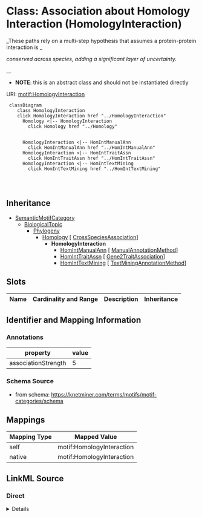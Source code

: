 

# Class: Association about Homology Interaction (HomologyInteraction) 


_These paths rely on a multi-step hypothesis that assumes a protein-protein interaction is _

_conserved across species, adding a significant layer of uncertainty._

__




* __NOTE__: this is an abstract class and should not be instantiated directly


URI: [motif:HomologyInteraction](https://knetminer.com/terms/motifs/motif-categories/HomologyInteraction)






```mermaid
 classDiagram
    class HomologyInteraction
    click HomologyInteraction href "../HomologyInteraction"
      Homology <|-- HomologyInteraction
        click Homology href "../Homology"
      

      HomologyInteraction <|-- HomIntManualAnn
        click HomIntManualAnn href "../HomIntManualAnn"
      HomologyInteraction <|-- HomIntTraitAssn
        click HomIntTraitAssn href "../HomIntTraitAssn"
      HomologyInteraction <|-- HomIntTextMining
        click HomIntTextMining href "../HomIntTextMining"
      
      
      
```





## Inheritance
* [SemanticMotifCategory](SemanticMotifCategory.md)
    * [BiologicalTopic](BiologicalTopic.md)
        * [Phylogeny](Phylogeny.md)
            * [Homology](Homology.md) [ [CrossSpeciesAssociation](CrossSpeciesAssociation.md)]
                * **HomologyInteraction**
                    * [HomIntManualAnn](HomIntManualAnn.md) [ [ManualAnnotationMethod](ManualAnnotationMethod.md)]
                    * [HomIntTraitAssn](HomIntTraitAssn.md) [ [Gene2TraitAssociation](Gene2TraitAssociation.md)]
                    * [HomIntTextMining](HomIntTextMining.md) [ [TextMiningAnnotationMethod](TextMiningAnnotationMethod.md)]



## Slots

| Name | Cardinality and Range | Description | Inheritance |
| ---  | --- | --- | --- |









## Identifier and Mapping Information





### Annotations

| property | value |
| --- | --- |
| associationStrength | 5 |




### Schema Source


* from schema: https://knetminer.com/terms/motifs/motif-categories/schema




## Mappings

| Mapping Type | Mapped Value |
| ---  | ---  |
| self | motif:HomologyInteraction |
| native | motif:HomologyInteraction |







## LinkML Source

<!-- TODO: investigate https://stackoverflow.com/questions/37606292/how-to-create-tabbed-code-blocks-in-mkdocs-or-sphinx -->

### Direct

<details>
```yaml
name: HomologyInteraction
annotations:
  associationStrength:
    tag: associationStrength
    value: 5
description: "These paths rely on a multi-step hypothesis that assumes a protein-protein\
  \ interaction is \nconserved across species, adding a significant layer of uncertainty.\n"
title: Association about Homology Interaction
notes:
- 'original category no: Tier 5'
from_schema: https://knetminer.com/terms/motifs/motif-categories/schema
is_a: Homology
abstract: true

```
</details>

### Induced

<details>
```yaml
name: HomologyInteraction
annotations:
  associationStrength:
    tag: associationStrength
    value: 5
description: "These paths rely on a multi-step hypothesis that assumes a protein-protein\
  \ interaction is \nconserved across species, adding a significant layer of uncertainty.\n"
title: Association about Homology Interaction
notes:
- 'original category no: Tier 5'
from_schema: https://knetminer.com/terms/motifs/motif-categories/schema
is_a: Homology
abstract: true

```
</details>